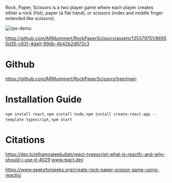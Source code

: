 
Rock, Paper, Scissors is a two player game where each player creates either a rock (fist), paper (a flat hand), or scissors (index and middle finger extended like scissors).

![rps-demo](https://github.com/ARMummert/RockPaperScissors/assets/135379751/3ced8c33-75be-43ec-83b1-7248116eccf6)

https://github.com/ARMummert/RockPaperScissors/assets/135379751/86950d35-c831-4da0-99db-4b42b2d972c3

# Github 
https://github.com/ARMummert/RockPaperScissors/tree/main

# Installation Guide
`npm install react`,
`npm install node`,
`npm install create-react-app --template typescript`,
`npm start`

# Citations
https://dev.to/elhamnajeebullah/react-typescript-what-is-reactfc-and-why-should-i-use-it-4029
www.react.dev

https://www.geeksforgeeks.org/create-rock-paper-scissor-game-using-reactjs/
